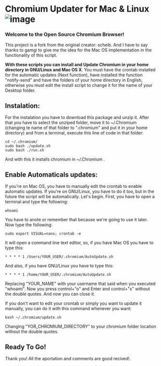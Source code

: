# Chromium Updater for Mac & Linux            ![image](https://user-images.githubusercontent.com/84420737/118993821-360ec700-b95c-11eb-8d6d-b07f7d79ff53.png)

### Welcome to the Open Source Chromium Browser!

This project is a fork from the original creator: scheib. And I have to say thanks to gamgi to give me the idea for the Mac OS implementation in the functionality of this script.

**With these scripts you can install and Update Chromium in your home directory in GNU/Linux and Mac OS X**. You must have the crontab installed for the automatic updates (Next function), have installed the function "notify-send" and have the folders of your home directory in English, otherwise you must edit the install script to change it for the name of your Desktop folder.

## Instalation:

  For the instalation you have to download this package and unzip it. After that you have to select the unziped folder, move it to ~/.Chromium (changing te name of that folder to ".chromium" and put it in your home directory) and from a terminal, execute this line of code in that folder:
```
cd ~/.chromium/
sudo bash ./update.sh
sudo bash ./run.sh
```
  And with this it installs chromium in ~/.Chromium .
  
## Enable Automaticals updates:
  If you're on Mac OS, you have to manually edit the crontab to enable automatic updates. If you're on GNU/Linux, you have to do it too, but in the future the script will be automatically. Let's begin. First, you have to open a terminal and type the following:
  ```
  whoami
  ```
  You have to anote or remember that because we're going to use it later. Now type the following:
  ```
  sudo export VISUAL=nano; crontab -e
 ```
 It will open a command line text editor, so, if you have Mac OS you have to type this:
 ```
 * * * * 1 /Users/YOUR_USER/.chromium/AutoUpdate.sh
 ```
 And also, if you have GNU/Linux you have to type this:
 ```
 * * * * 1 /home/YOUR_USER/.chromium/AutoUpdate.sh
 ```
  Replacing "YOUR_NAME" with your username that said when you executed "whoami". Now you press control+"o" and Enter and control+"x" without the double quotes. And now you can close it.
  
  If you don't want to edit your crontab or simply you want to update it manually, you can do it with this command whenever you want:
  ```
  bash ~/.chromium/update.sh
  ```
  Changing "YOR_CHROMIUM_DIRECTORY" to your chromium folder location without the double quotes. 
  
## Ready To Go!

Thank you! All the aportation and comments are good recived!.
